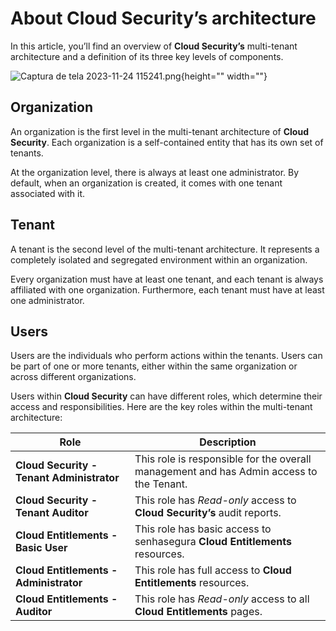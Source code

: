 # About Cloud Security’s architecture

In this article, you’ll find an overview of **Cloud Security’s** multi-tenant architecture and a definition of its three key levels of components.

![Captura de tela 2023-11-24 115241.png](https://cdn.document360.io/5a1d58df-64ce-42a2-8b23-688477d32f33/Images/Documentation/Captura%20de%20tela%202023-11-24%20115241.png){height="" width=""}

## Organization
An organization is the first level in the multi-tenant architecture of **Cloud Security**. Each organization is a self-contained entity that has its own set of tenants.

At the organization level, there is always at least one administrator. By default, when an organization is created, it comes with one tenant associated with it. 

## Tenant
A tenant is the second level of the multi-tenant architecture. It represents a completely isolated and segregated environment within an organization.

Every organization must have at least one tenant, and each tenant is always affiliated with one organization. Furthermore, each tenant must have at least one administrator.

## Users

Users are the individuals who perform actions within the tenants. Users can be part of one or more tenants, either within the same organization or across different organizations.

Users within **Cloud Security** can have different roles, which determine their access and responsibilities. Here are the key roles within the multi-tenant architecture:


| **Role** | **Description** |
| --- | --- |
| **Cloud Security - Tenant Administrator** | This role is responsible for the overall management and has Admin access to the Tenant.  |
| **Cloud Security - Tenant Auditor** | This role has *Read-only* access to **Cloud Security’s** audit reports. |
| **Cloud Entitlements - Basic User** | This role has basic access to senhasegura **Cloud Entitlements** resources. |
| **Cloud Entitlements - Administrator** | This role has full access to **Cloud Entitlements** resources. |
| **Cloud Entitlements - Auditor** | This role has *Read-only* access to all **Cloud Entitlements** pages. |
